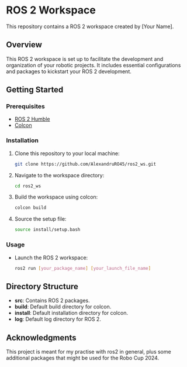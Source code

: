 # ROS 2 Workspace

This repository contains a ROS 2 workspace created by [Your Name].

## Overview

This ROS 2 workspace is set up to facilitate the development and organization of your robotic projects. It includes essential configurations and packages to kickstart your ROS 2 development.

## Getting Started

### Prerequisites

- [ROS 2 Humble](https://docs.ros.org/en/foxy/Installation.html)
- [Colcon](https://colcon.readthedocs.io/en/released/user/installation.html)

### Installation

1. Clone this repository to your local machine:

    ```bash
    git clone https://github.com/AlexandruRO45/ros2_ws.git
    ```

2. Navigate to the workspace directory:

    ```bash
    cd ros2_ws
    ```

3. Build the workspace using colcon:

    ```bash
    colcon build
    ```

4. Source the setup file:

    ```bash
    source install/setup.bash
    ```

### Usage

- Launch the ROS 2 workspace:

    ```bash
    ros2 run [your_package_name] [your_launch_file_name]
    ```

## Directory Structure

- **src**: Contains ROS 2 packages.
- **build**: Default build directory for colcon.
- **install**: Default installation directory for colcon.
- **log**: Default log directory for ROS 2.


## Acknowledgments

This project is meant for my practise with ros2 in general, plus some additional packages that might be used for the Robo Cup 2024.

